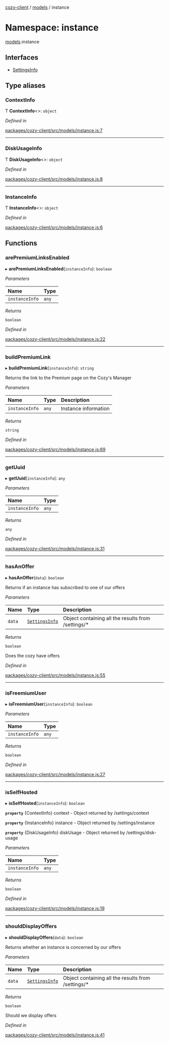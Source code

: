 [cozy-client](../README.md) / [models](models.md) / instance

# Namespace: instance

[models](models.md).instance

## Interfaces

*   [SettingsInfo](../interfaces/models.instance.SettingsInfo.md)

## Type aliases

### ContextInfo

Ƭ **ContextInfo**<>: `object`

*Defined in*

[packages/cozy-client/src/models/instance.js:7](https://github.com/cozy/cozy-client/blob/master/packages/cozy-client/src/models/instance.js#L7)

***

### DiskUsageInfo

Ƭ **DiskUsageInfo**<>: `object`

*Defined in*

[packages/cozy-client/src/models/instance.js:8](https://github.com/cozy/cozy-client/blob/master/packages/cozy-client/src/models/instance.js#L8)

***

### InstanceInfo

Ƭ **InstanceInfo**<>: `object`

*Defined in*

[packages/cozy-client/src/models/instance.js:6](https://github.com/cozy/cozy-client/blob/master/packages/cozy-client/src/models/instance.js#L6)

## Functions

### arePremiumLinksEnabled

▸ **arePremiumLinksEnabled**(`instanceInfo`): `boolean`

*Parameters*

| Name | Type |
| :------ | :------ |
| `instanceInfo` | `any` |

*Returns*

`boolean`

*Defined in*

[packages/cozy-client/src/models/instance.js:22](https://github.com/cozy/cozy-client/blob/master/packages/cozy-client/src/models/instance.js#L22)

***

### buildPremiumLink

▸ **buildPremiumLink**(`instanceInfo`): `string`

Returns the link to the Premium page on the Cozy's Manager

*Parameters*

| Name | Type | Description |
| :------ | :------ | :------ |
| `instanceInfo` | `any` | Instance information |

*Returns*

`string`

*Defined in*

[packages/cozy-client/src/models/instance.js:69](https://github.com/cozy/cozy-client/blob/master/packages/cozy-client/src/models/instance.js#L69)

***

### getUuid

▸ **getUuid**(`instanceInfo`): `any`

*Parameters*

| Name | Type |
| :------ | :------ |
| `instanceInfo` | `any` |

*Returns*

`any`

*Defined in*

[packages/cozy-client/src/models/instance.js:31](https://github.com/cozy/cozy-client/blob/master/packages/cozy-client/src/models/instance.js#L31)

***

### hasAnOffer

▸ **hasAnOffer**(`data`): `boolean`

Returns if an instance has subscribed to one of our offers

*Parameters*

| Name | Type | Description |
| :------ | :------ | :------ |
| `data` | [`SettingsInfo`](../interfaces/models.instance.SettingsInfo.md) | Object containing all the results from /settings/\* |

*Returns*

`boolean`

Does the cozy have offers

*Defined in*

[packages/cozy-client/src/models/instance.js:55](https://github.com/cozy/cozy-client/blob/master/packages/cozy-client/src/models/instance.js#L55)

***

### isFreemiumUser

▸ **isFreemiumUser**(`instanceInfo`): `boolean`

*Parameters*

| Name | Type |
| :------ | :------ |
| `instanceInfo` | `any` |

*Returns*

`boolean`

*Defined in*

[packages/cozy-client/src/models/instance.js:27](https://github.com/cozy/cozy-client/blob/master/packages/cozy-client/src/models/instance.js#L27)

***

### isSelfHosted

▸ **isSelfHosted**(`instanceInfo`): `boolean`

**`property`** {ContextInfo} context - Object returned by /settings/context

**`property`** {InstanceInfo} instance - Object returned by /settings/instance

**`property`** {DiskUsageInfo} diskUsage - Object returned by /settings/disk-usage

*Parameters*

| Name | Type |
| :------ | :------ |
| `instanceInfo` | `any` |

*Returns*

`boolean`

*Defined in*

[packages/cozy-client/src/models/instance.js:19](https://github.com/cozy/cozy-client/blob/master/packages/cozy-client/src/models/instance.js#L19)

***

### shouldDisplayOffers

▸ **shouldDisplayOffers**(`data`): `boolean`

Returns whether an instance is concerned by our offers

*Parameters*

| Name | Type | Description |
| :------ | :------ | :------ |
| `data` | [`SettingsInfo`](../interfaces/models.instance.SettingsInfo.md) | Object containing all the results from /settings/\* |

*Returns*

`boolean`

Should we display offers

*Defined in*

[packages/cozy-client/src/models/instance.js:41](https://github.com/cozy/cozy-client/blob/master/packages/cozy-client/src/models/instance.js#L41)
